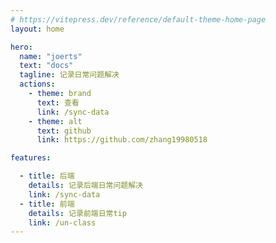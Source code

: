 ```yaml
---
# https://vitepress.dev/reference/default-theme-home-page
layout: home

hero:
  name: "joerts"
  text: "docs"
  tagline: 记录日常问题解决
  actions:
    - theme: brand
      text: 查看
      link: /sync-data
    - theme: alt
      text: github
      link: https://github.com/zhang19980518

features:

  - title: 后端
    details: 记录后端日常问题解决
    link: /sync-data
  - title: 前端
    details: 记录前端日常tip
    link: /un-class
---
```


